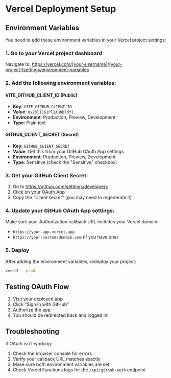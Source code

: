 # Vercel Deployment Setup

## Environment Variables

You need to add these environment variables in your Vercel project settings:

### 1. Go to your Vercel project dashboard
Navigate to: https://vercel.com/[your-username]/[your-project]/settings/environment-variables

### 2. Add the following environment variables:

#### VITE_GITHUB_CLIENT_ID (Public)
- **Key**: `VITE_GITHUB_CLIENT_ID`
- **Value**: `Ov23liE61Pl2AubDldYI`
- **Environment**: Production, Preview, Development
- **Type**: Plain text

#### GITHUB_CLIENT_SECRET (Secret)
- **Key**: `GITHUB_CLIENT_SECRET`
- **Value**: Get this from your GitHub OAuth App settings
- **Environment**: Production, Preview, Development
- **Type**: Sensitive (check the "Sensitive" checkbox)

### 3. Get your GitHub Client Secret:
1. Go to https://github.com/settings/developers
2. Click on your OAuth App
3. Copy the "Client secret" (you may need to regenerate it)

### 4. Update your GitHub OAuth App settings:
Make sure your Authorization callback URL includes your Vercel domain:
- `https://your-app.vercel.app`
- `https://your-custom-domain.com` (if you have one)

### 5. Deploy
After adding the environment variables, redeploy your project:
```bash
vercel --prod
```

## Testing OAuth Flow

1. Visit your deployed app
2. Click "Sign in with GitHub"
3. Authorize the app
4. You should be redirected back and logged in!

## Troubleshooting

If OAuth isn't working:
1. Check the browser console for errors
2. Verify your callback URL matches exactly
3. Make sure both environment variables are set
4. Check Vercel Functions logs for the `/api/github-auth` endpoint 